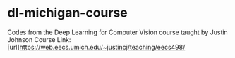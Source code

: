 # dl-michigan-course
Codes from the Deep Learning for Computer Vision course taught by Justin Johnson
Course Link: [url]https://web.eecs.umich.edu/~justincj/teaching/eecs498/

